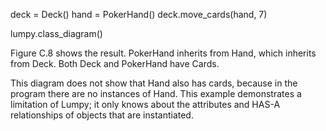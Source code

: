 deck = Deck() hand = PokerHand() deck.move_cards(hand, 7)

lumpy.class_diagram()

Figure C.8 shows the result. PokerHand inherits from Hand, which inherits from Deck. Both Deck and PokerHand have Cards.

This diagram does not show that Hand also has cards, because in the program there are no instances of Hand. This example demonstrates a limitation of Lumpy; it only knows about the attributes and HAS-A relationships of objects that are instantiated.